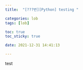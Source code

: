 ```yaml
---
title:  "[???번][Python] testing "

categories: lob
tags: [lob]

toc: true
toc_sticky: true

date: 2021-12-31 14:41:13

---
```

test